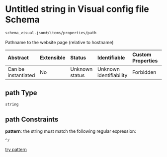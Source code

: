 # Untitled string in Visual config file Schema

```txt
schema_visual.json#/items/properties/path
```

Pathname to the website page (relative to hostname)

| Abstract            | Extensible | Status         | Identifiable            | Custom Properties | Additional Properties | Access Restrictions | Defined In                                                                        |
| :------------------ | :--------- | :------------- | :---------------------- | :---------------- | :-------------------- | :------------------ | :-------------------------------------------------------------------------------- |
| Can be instantiated | No         | Unknown status | Unknown identifiability | Forbidden         | Allowed               | none                | [schema\_visual.json\*](../lib/schemas/schema_visual.json "open original schema") |

## path Type

`string`

## path Constraints

**pattern**: the string must match the following regular expression:&#x20;

```regexp
^/
```

[try pattern](https://regexr.com/?expression=%5E%2F "try regular expression with regexr.com")
